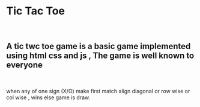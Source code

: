 <h1>Tic Tac Toe</h1><br>
<h2>A tic twc toe game is a basic game implemented using html css and js , The game is well known to everyone</h2><br/>
<p>when any of one sign (X/O) make first match align diagonal or row wise or col wise , wins else game is draw. </p>
